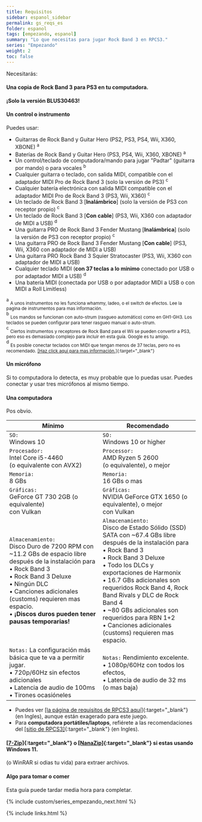 ```yaml
---
title: Requisitos
sidebar: espanol_sidebar
permalink: gs_reqs_es
folder: espanol
tags: [empezando, espanol]
summary: "Lo que necesitas para jugar Rock Band 3 en RPCS3."
series: "Empezando"
weight: 2
toc: false
---
```


Necesitarás:

#### Una copia de Rock Band 3 para PS3 en tu computadora.
**¡Solo la versión BLUS30463!**

#### Un control o instrumento
Puedes usar:

* Guitarras de Rock Band y Guitar Hero (PS2, PS3, PS4, Wii, X360, XBONE) <sup>a
* Baterías de Rock Band y Guitar Hero (PS3, PS4, Wii, X360, XBONE) <sup>a
* Un control/teclado de computadora/mando para jugar "Padtar" (guitarra por mando) o para vocales <sup>b
* Cualquier guitarra o teclado, con salida MIDI, compatible con el adaptador MIDI Pro de Rock Band 3 (solo la versión de PS3) <sup>c
* Cualquier batería electrónica con salida MIDI compatible con el adaptador MIDI Pro de Rock Band 3 (PS3, Wii, X360) <sup>c
* Un teclado de Rock Band 3 \[**Inalámbrico**\] (solo la versión de PS3 con receptor propio) <sup>c
* Un teclado de Rock Band 3 \[**Con cable**\] (PS3, Wii, X360 con adaptador de MIDI a USB) <sup>d
* Una guitarra PRO de Rock Band 3 Fender Mustang \[**Inalámbrica**\] (solo la versión de PS3 con receptor propio) <sup>c
* Una guitarra PRO de Rock Band 3 Fender Mustang \[**Con cable**\] (PS3, Wii, X360 con adaptador de MIDI a USB)
* Una guitarra PRO Rock Band 3 Squier Stratocaster (PS3, Wii, X360 con adaptador de MIDI a USB)
* Cualquier teclado MIDI (**con 37 teclas a lo mínimo** conectado por USB o por adaptador MIDI a USB) <sup>d
* Una batería MIDI (conectada por USB o por adaptador MIDI a USB o con MIDI a Roll Limitless) <sup>

<sup>a</sup> <sub>A unos instrumentos no les funciona whammy, ladeo, o el switch de efectos. Lee la pagina de instrumentos para mas información.</sub>  
<sup>b</sup> <sub>Los mandos se funcionan con auto-strum (rasgueo automático) como en GH1-GH3. Los teclados se pueden configurar para tener rasgueo manual o auto-strum.</sub>  
<sup>c</sup> <sub>Ciertos instrumentos y receptores de Rock Band para el Wii se pueden convertir a PS3, pero eso es demasiado complejo para incluir en esta guía. Google es tu amigo.</sub>  
<sup>d</sup> <sub>Es posible conectar teclados con MIDI que tengan menos de 37 teclas, pero no es recomendado. [[Haz click aquí para mas información.]](https://carlmylo.github.io/rb3-pc/ctrls_keys_midi_es){:target="_blank"}</sub>  

#### Un micrófono
Si to computadora lo detecta, es muy probable que lo puedas usar. Puedes conectar y usar tres micrófonos al mismo tiempo.

#### Una computadora
Pos obvio.

| **Mínimo** | **Recomendado** |
|--|--|
| `SO:` <br>Windows 10 | `SO:` <br>Windows 10 or higher |
| `Procesador:` <br>Intel Core i5-4460 <br>(o equivalente con AVX2) | `Processor:` <br>AMD Ryzen 5 2600 <br>(o equivalente), o mejor |
| `Memoria:` <br>8 GBs | `Memoria:` <br>16 GBs o mas |
| `Gráficas:` <br>GeForce GT 730 2GB (o equivalente) <br>con Vulkan | `Gráficas:` <br>NVIDIA GeForce GTX 1650 (o equivalente), o mejor <br>con Vulkan |
| `Almacenamiento:` <br>Disco Duro de 7200 RPM con ~11.2 GBs de espacio libre después de la instalación para <br>• Rock Band 3 <br>• Rock Band 3 Deluxe <br>• Ningún DLC <br>• Canciones adicionales (customs) requieren mas espacio. <br>• **¡Discos duros pueden tener pausas temporarias!** | `Almacenamiento:` <br>Disco de Estado Sólido (SSD) SATA con ~67.4 GBs libre después de la instalación para <br>• Rock Band 3 <br>• Rock Band 3 Deluxe <br>• Todo los DLCs y exportaciones de Harmonix <br>• 16.7 GBs adicionales son requeridos Rock Band 4, Rock Band Rivals y DLC de Rock Band 4 <br>• ~80 GBs adicionales son requeridos para RBN 1+2 <br>• Canciones adicionales (customs) requieren mas espacio. |
| `Notas:` La configuración más básica que te va a permitir jugar. <br>• 720p/60Hz sin efectos adicionales <br>• Latencia de audio de 100ms <br>• Tirones ocasióneles | `Notas:` Rendimiento excelente. <br>• 1080p/60Hz con todos los efectos, <br>• Latencia de audio de 32 ms (o mas baja) |

* Puedes ver [[la página de requisitos de RPCS3 aquí]](https://rpcs3.net/quickstart#supported_devices_laptops){:target="_blank"} (en Ingles), aunque están exagerado para este juego.
* Para **computadora portátiles/laptops**, refiérete a las recomendaciones del [[sitio de RPCS3]](https://rpcs3.net/quickstart#supported_devices_laptops){:target="_blank"} (en Ingles).
 
#### [[7-Zip]](https://7zip-es.updatestar.com/){:target="_blank"} o [[NanaZip]](https://apps.microsoft.com/detail/9n8g7tscl18r){:target="_blank"} si estas usando Windows 11.
(o WinRAR si odias tu vida) para extraer archivos.

#### Algo para tomar o comer
Esta guía puede tardar media hora para completar.

{% include custom/series_empezando_next.html %}

{% include links.html %}
